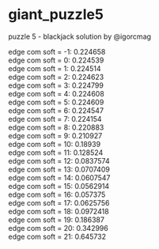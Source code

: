 # giant_puzzle5
puzzle 5 - blackjack solution by @igorcmag

edge com soft = -1: 0.224658<br/>
edge com soft = 0: 0.224539<br/>
edge com soft = 1: 0.224514<br/>
edge com soft = 2: 0.224623<br/>
edge com soft = 3: 0.224799<br/>
edge com soft = 4: 0.224608<br/>
edge com soft = 5: 0.224609<br/>
edge com soft = 6: 0.224547<br/>
edge com soft = 7: 0.224154<br/>
edge com soft = 8: 0.220883<br/>
edge com soft = 9: 0.210927<br/>
edge com soft = 10: 0.18939<br/>
edge com soft = 11: 0.128524<br/>
edge com soft = 12: 0.0837574<br/>
edge com soft = 13: 0.0707409<br/>
edge com soft = 14: 0.0607547<br/>
edge com soft = 15: 0.0562914<br/>
edge com soft = 16: 0.057375<br/>
edge com soft = 17: 0.0625756<br/>
edge com soft = 18: 0.0972418<br/>
edge com soft = 19: 0.186387<br/>
edge com soft = 20: 0.342996<br/>
edge com soft = 21: 0.645732

